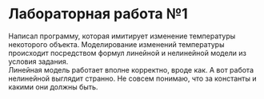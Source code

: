 # Лабораторная работа №1
Написал программу, которая имитирует изменение температуры некоторого объекта. Моделирование изменений температуры происходит посредством формул линейной и нелинейной модели из условия задания.  
Линейная модель работает вполне корректно, вроде как. А вот работа нелинейной выглядит странно. Не совсем понимаю, что за константы и какими они должны быть. 